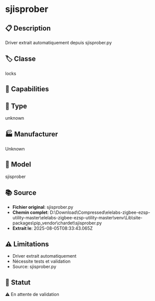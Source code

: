 # sjisprober

## 📋 Description
Driver extrait automatiquement depuis sjisprober.py

## 🏷️ Classe
locks

## 🔧 Capabilities


## 📡 Type
unknown

## 🏭 Manufacturer
Unknown

## 📱 Model
sjisprober

## 📚 Source
- **Fichier original**: sjisprober.py
- **Chemin complet**: D:\Download\Compressed\elelabs-zigbee-ezsp-utility-master\elelabs-zigbee-ezsp-utility-master\venv\Lib\site-packages\pip\_vendor\chardet\sjisprober.py
- **Extrait le**: 2025-08-05T08:33:43.065Z

## ⚠️ Limitations
- Driver extrait automatiquement
- Nécessite tests et validation
- Source: sjisprober.py

## 🚀 Statut
⚠️ En attente de validation
